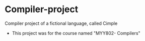 # Compiler-project
Compiler project of a fictional language, called Cimple
- This project was for the course named "MYY802- Compilers"
